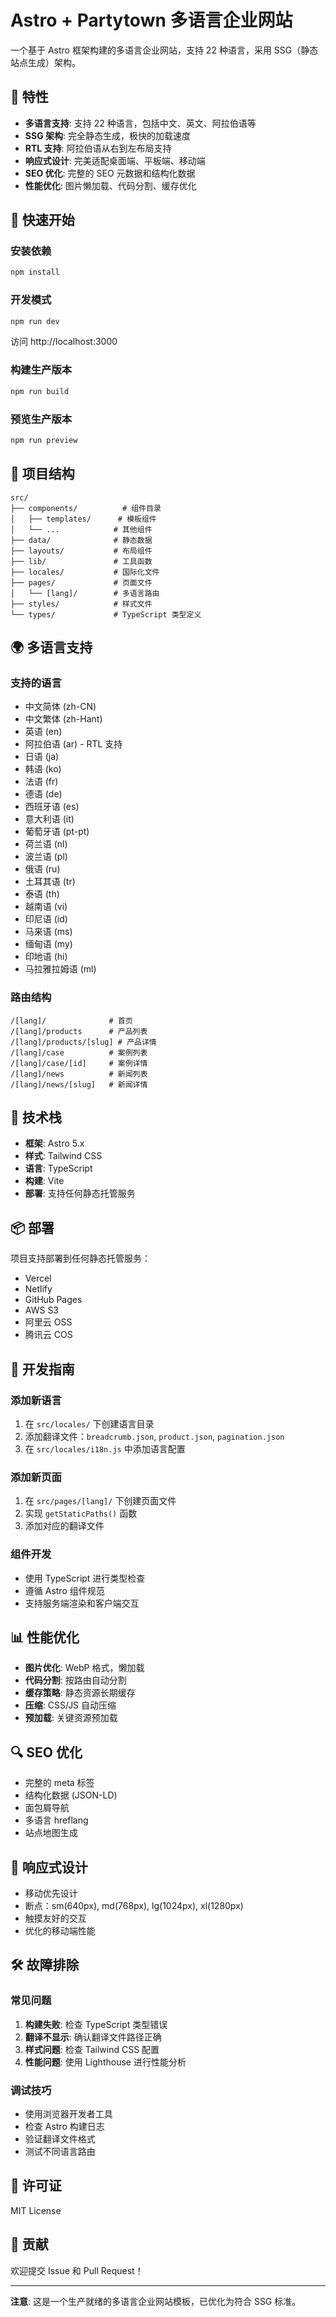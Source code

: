 # Astro + Partytown 多语言企业网站

一个基于 Astro 框架构建的多语言企业网站，支持 22 种语言，采用 SSG（静态站点生成）架构。

## 🌟 特性

- **多语言支持**: 支持 22 种语言，包括中文、英文、阿拉伯语等
- **SSG 架构**: 完全静态生成，极快的加载速度
- **RTL 支持**: 阿拉伯语从右到左布局支持
- **响应式设计**: 完美适配桌面端、平板端、移动端
- **SEO 优化**: 完整的 SEO 元数据和结构化数据
- **性能优化**: 图片懒加载、代码分割、缓存优化

## 🚀 快速开始

### 安装依赖

```bash
npm install
```

### 开发模式

```bash
npm run dev
```

访问 http://localhost:3000

### 构建生产版本

```bash
npm run build
```

### 预览生产版本

```bash
npm run preview
```

## 📁 项目结构

```
src/
├── components/          # 组件目录
│   ├── templates/      # 模板组件
│   └── ...            # 其他组件
├── data/              # 静态数据
├── layouts/           # 布局组件
├── lib/               # 工具函数
├── locales/           # 国际化文件
├── pages/             # 页面文件
│   └── [lang]/        # 多语言路由
├── styles/            # 样式文件
└── types/             # TypeScript 类型定义
```

## 🌍 多语言支持

### 支持的语言

- 中文简体 (zh-CN)
- 中文繁体 (zh-Hant)
- 英语 (en)
- 阿拉伯语 (ar) - RTL 支持
- 日语 (ja)
- 韩语 (ko)
- 法语 (fr)
- 德语 (de)
- 西班牙语 (es)
- 意大利语 (it)
- 葡萄牙语 (pt-pt)
- 荷兰语 (nl)
- 波兰语 (pl)
- 俄语 (ru)
- 土耳其语 (tr)
- 泰语 (th)
- 越南语 (vi)
- 印尼语 (id)
- 马来语 (ms)
- 缅甸语 (my)
- 印地语 (hi)
- 马拉雅拉姆语 (ml)

### 路由结构

```
/[lang]/              # 首页
/[lang]/products      # 产品列表
/[lang]/products/[slug] # 产品详情
/[lang]/case          # 案例列表
/[lang]/case/[id]     # 案例详情
/[lang]/news          # 新闻列表
/[lang]/news/[slug]   # 新闻详情
```

## 🎨 技术栈

- **框架**: Astro 5.x
- **样式**: Tailwind CSS
- **语言**: TypeScript
- **构建**: Vite
- **部署**: 支持任何静态托管服务

## 📦 部署

项目支持部署到任何静态托管服务：

- Vercel
- Netlify
- GitHub Pages
- AWS S3
- 阿里云 OSS
- 腾讯云 COS

## 🔧 开发指南

### 添加新语言

1. 在 `src/locales/` 下创建语言目录
2. 添加翻译文件：`breadcrumb.json`, `product.json`, `pagination.json`
3. 在 `src/locales/i18n.js` 中添加语言配置

### 添加新页面

1. 在 `src/pages/[lang]/` 下创建页面文件
2. 实现 `getStaticPaths()` 函数
3. 添加对应的翻译文件

### 组件开发

- 使用 TypeScript 进行类型检查
- 遵循 Astro 组件规范
- 支持服务端渲染和客户端交互

## 📊 性能优化

- **图片优化**: WebP 格式，懒加载
- **代码分割**: 按路由自动分割
- **缓存策略**: 静态资源长期缓存
- **压缩**: CSS/JS 自动压缩
- **预加载**: 关键资源预加载

## 🔍 SEO 优化

- 完整的 meta 标签
- 结构化数据 (JSON-LD)
- 面包屑导航
- 多语言 hreflang
- 站点地图生成

## 📱 响应式设计

- 移动优先设计
- 断点：sm(640px), md(768px), lg(1024px), xl(1280px)
- 触摸友好的交互
- 优化的移动端性能

## 🛠️ 故障排除

### 常见问题

1. **构建失败**: 检查 TypeScript 类型错误
2. **翻译不显示**: 确认翻译文件路径正确
3. **样式问题**: 检查 Tailwind CSS 配置
4. **性能问题**: 使用 Lighthouse 进行性能分析

### 调试技巧

- 使用浏览器开发者工具
- 检查 Astro 构建日志
- 验证翻译文件格式
- 测试不同语言路由

## 📄 许可证

MIT License

## 🤝 贡献

欢迎提交 Issue 和 Pull Request！

---

**注意**: 这是一个生产就绪的多语言企业网站模板，已优化为符合 SSG 标准。
